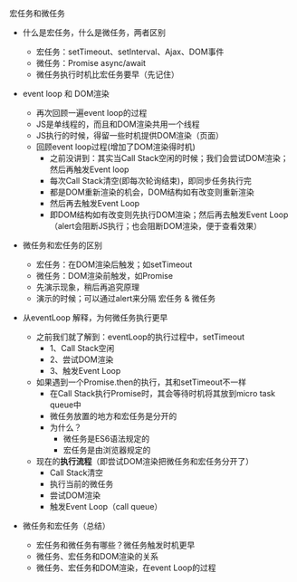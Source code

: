 宏任务和微任务
- 什么是宏任务，什么是微任务，两者区别
    - 宏任务：setTimeout、setInterval、Ajax、DOM事件
    - 微任务：Promise async/await
    - 微任务执行时机比宏任务要早（先记住）


- event loop 和 DOM渲染
    - 再次回顾一遍event loop的过程
    - JS是单线程的，而且和DOM渲染共用一个线程
    - JS执行的时候，得留一些时机提供DOM渲染（页面）
    - 回顾event loop过程(增加了DOM渲染得时机)
        - 之前没讲到：其实当Call Stack空闲的时候；我们会尝试DOM渲染；然后再触发Event loop
        - 每次Call Stack清空(即每次轮询结束)，即同步任务执行完
        - 都是DOM重新渲染的机会，DOM结构如有改变则重新渲染
        - 然后再去触发Event Loop
        - 即DOM结构如有改变则先执行DOM渲染；然后再去触发Event Loop
    （alert会阻断JS执行；也会阻断DOM渲染，便于查看效果）
- 微任务和宏任务的区别
    - 宏任务：在DOM渲染后触发；如setTimeout
    - 微任务：DOM渲染前触发，如Promise
    - 先演示现象，稍后再追究原理
    - 演示的时候；可以通过alert来分隔 宏任务 & 微任务

- 从eventLoop 解释，为何微任务执行更早
    - 之前我们就了解到：eventLoop的执行过程中，setTimeout
        - 1、Call Stack空闲
        - 2、尝试DOM渲染
        - 3、触发Event Loop
    - 如果遇到一个Promise.then的执行，其和setTimeout不一样
        - 在Call Stack执行Promise时，其会等待时机将其放到micro task queue中
        - 微任务放置的地方和宏任务是分开的
        - 为什么？
            - 微任务是ES6语法规定的
            - 宏任务是由浏览器规定的
    -  现在的**执行流程**（即尝试DOM渲染把微任务和宏任务分开了）
        - Call Stack清空
        - 执行当前的微任务
        - 尝试DOM渲染
        - 触发Event Loop（call queue）

- 微任务和宏任务（总结）
    - 宏任务和微任务有哪些？微任务触发时机更早
    - 微任务、宏任务和DOM渲染的关系
    - 微任务、宏任务和DOM渲染，在event Loop的过程

